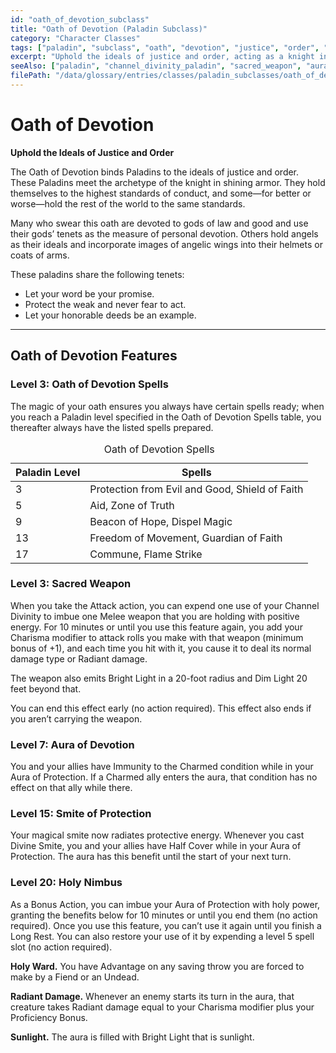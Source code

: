 ```yaml
---
id: "oath_of_devotion_subclass"
title: "Oath of Devotion (Paladin Subclass)"
category: "Character Classes"
tags: ["paladin", "subclass", "oath", "devotion", "justice", "order", "holy"]
excerpt: "Uphold the ideals of justice and order, acting as a knight in shining armor against the forces of darkness."
seeAlso: ["paladin", "channel_divinity_paladin", "sacred_weapon", "aura_of_devotion"]
filePath: "/data/glossary/entries/classes/paladin_subclasses/oath_of_devotion.md"
---
```

# Oath of Devotion

**Uphold the Ideals of Justice and Order**

The Oath of Devotion binds Paladins to the ideals of justice and order. These Paladins meet the archetype of the knight in shining armor. They hold themselves to the highest standards of conduct, and some—for better or worse—hold the rest of the world to the same standards.

Many who swear this oath are devoted to gods of law and good and use their gods’ tenets as the measure of personal devotion. Others hold angels as their ideals and incorporate images of angelic wings into their helmets or coats of arms.

These paladins share the following tenets:
*   Let your word be your promise.
*   Protect the weak and never fear to act.
*   Let your honorable deeds be an example.

---
## Oath of Devotion Features

### Level 3: Oath of Devotion Spells
The magic of your oath ensures you always have certain <span data-term-id="spells_chapter" class="glossary-term-link-from-markdown">spells</span> ready; when you reach a Paladin level specified in the Oath of Devotion Spells table, you thereafter always have the listed <span data-term-id="spells_chapter" class="glossary-term-link-from-markdown">spells</span> prepared.
<div class="not-prose my-4">
  <table class="min-w-full divide-y divide-gray-600 border border-gray-600 rounded-lg shadow-md">
    <caption class="text-lg font-semibold text-amber-300 p-2 bg-gray-700/50 rounded-t-lg">Oath of Devotion Spells</caption>
    <thead class="bg-gray-700/50">
      <tr>
        <th scope="col" class="px-4 py-3 text-left text-xs font-medium text-sky-300 uppercase tracking-wider border-b border-gray-600">Paladin Level</th>
        <th scope="col" class="px-4 py-3 text-left text-xs font-medium text-sky-300 uppercase tracking-wider border-b border-gray-600">Spells</th>
      </tr>
    </thead>
    <tbody class="bg-gray-800/50 divide-y divide-gray-700">
      <tr class="hover:bg-gray-700/40 transition-colors duration-150">
        <td class="px-4 py-3 text-sm font-medium text-amber-300 align-top">3</td>
        <td class="px-4 py-3 text-sm text-gray-300 align-top"><span data-term-id="protection_from_evil_and_good" class="glossary-term-link-from-markdown">Protection from Evil and Good</span>, <span data-term-id="shield_of_faith" class="glossary-term-link-from-markdown">Shield of Faith</span></td>
      </tr>
      <tr class="hover:bg-gray-700/40 transition-colors duration-150">
        <td class="px-4 py-3 text-sm font-medium text-amber-300 align-top">5</td>
        <td class="px-4 py-3 text-sm text-gray-300 align-top"><span data-term-id="aid" class="glossary-term-link-from-markdown">Aid</span>, <span data-term-id="zone_of_truth" class="glossary-term-link-from-markdown">Zone of Truth</span></td>
      </tr>
      <tr class="hover:bg-gray-700/40 transition-colors duration-150">
        <td class="px-4 py-3 text-sm font-medium text-amber-300 align-top">9</td>
        <td class="px-4 py-3 text-sm text-gray-300 align-top"><span data-term-id="beacon_of_hope" class="glossary-term-link-from-markdown">Beacon of Hope</span>, <span data-term-id="dispel_magic" class="glossary-term-link-from-markdown">Dispel Magic</span></td>
      </tr>
      <tr class="hover:bg-gray-700/40 transition-colors duration-150">
        <td class="px-4 py-3 text-sm font-medium text-amber-300 align-top">13</td>
        <td class="px-4 py-3 text-sm text-gray-300 align-top"><span data-term-id="freedom_of_movement" class="glossary-term-link-from-markdown">Freedom of Movement</span>, <span data-term-id="guardian_of_faith" class="glossary-term-link-from-markdown">Guardian of Faith</span></td>
      </tr>
      <tr class="hover:bg-gray-700/40 transition-colors duration-150">
        <td class="px-4 py-3 text-sm font-medium text-amber-300 align-top">17</td>
        <td class="px-4 py-3 text-sm text-gray-300 align-top"><span data-term-id="commune" class="glossary-term-link-from-markdown">Commune</span>, <span data-term-id="flame_strike" class="glossary-term-link-from-markdown">Flame Strike</span></td>
      </tr>
    </tbody>
  </table>
</div>

### Level 3: Sacred Weapon
When you take the <span data-term-id="attack_action" class="glossary-term-link-from-markdown">Attack action</span>, you can expend one use of your <span data-term-id="channel_divinity_paladin" class="glossary-term-link-from-markdown">Channel Divinity</span> to imbue one Melee weapon that you are holding with positive energy. For 10 minutes or until you use this feature again, you add your Charisma modifier to <span data-term-id="attack_roll" class="glossary-term-link-from-markdown">attack rolls</span> you make with that weapon (minimum bonus of +1), and each time you hit with it, you cause it to deal its normal damage type or <span data-term-id="radiant_damage" class="glossary-term-link-from-markdown">Radiant damage</span>.

The weapon also emits <span data-term-id="bright_light" class="glossary-term-link-from-markdown">Bright Light</span> in a 20-foot radius and <span data-term-id="dim_light" class="glossary-term-link-from-markdown">Dim Light</span> 20 feet beyond that.

You can end this effect early (no <span data-term-id="action" class="glossary-term-link-from-markdown">action</span> required). This effect also ends if you aren’t carrying the weapon.

### Level 7: Aura of Devotion
You and your allies have <span data-term-id="immunity" class="glossary-term-link-from-markdown">Immunity</span> to the <span data-term-id="charmed_condition" class="glossary-term-link-from-markdown">Charmed condition</span> while in your Aura of Protection. If a <span data-term-id="charmed_condition" class="glossary-term-link-from-markdown">Charmed</span> ally enters the aura, that condition has no effect on that ally while there.

### Level 15: Smite of Protection
Your magical smite now radiates protective energy. Whenever you cast <span data-term-id="divine_smite_spell" class="glossary-term-link-from-markdown">Divine Smite</span>, you and your allies have <span data-term-id="half_cover" class="glossary-term-link-from-markdown">Half Cover</span> while in your Aura of Protection. The aura has this benefit until the start of your next turn.

### Level 20: Holy Nimbus
As a <span data-term-id="bonus_action" class="glossary-term-link-from-markdown">Bonus Action</span>, you can imbue your Aura of Protection with holy power, granting the benefits below for 10 minutes or until you end them (no <span data-term-id="action" class="glossary-term-link-from-markdown">action</span> required). Once you use this feature, you can’t use it again until you finish a <span data-term-id="long_rest" class="glossary-term-link-from-markdown">Long Rest</span>. You can also restore your use of it by expending a level 5 <span data-term-id="spell_level_slots" class="glossary-term-link-from-markdown">spell slot</span> (no <span data-term-id="action" class="glossary-term-link-from-markdown">action</span> required).

**Holy Ward.** You have <span data-term-id="advantage" class="glossary-term-link-from-markdown">Advantage</span> on any <span data-term-id="saving_throw" class="glossary-term-link-from-markdown">saving throw</span> you are forced to make by a Fiend or an Undead.

**Radiant Damage.** Whenever an enemy starts its turn in the aura, that creature takes <span data-term-id="radiant_damage" class="glossary-term-link-from-markdown">Radiant damage</span> equal to your Charisma modifier plus your <span data-term-id="proficiency_bonus" class="glossary-term-link-from-markdown">Proficiency Bonus</span>.

**Sunlight.** The aura is filled with <span data-term-id="bright_light" class="glossary-term-link-from-markdown">Bright Light</span> that is sunlight.